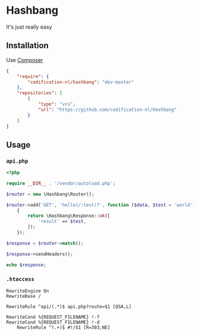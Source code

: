 # Hashbang

It's just really easy

## Installation

Use [Composer](https://getcomposer.org/)

```json
{
	"require": {
		"codification-nl/hashbang": "dev-master"
	},
	"repositories": [
		{
			"type": "vcs",
			"url": "https://github.com/codification-nl/Hashbang"
		}
	]
}
```

## Usage

### `api.php`

```php
<?php

require __DIR__ . '/vendor/autoload.php';

$router = new \Hashbang\Router();

$router->add('GET', 'hello(/:test)?', function ($data, $test = 'world')
	{
		return \Hashbang\Response::ok([
			'result' => $test,
		]);
	});

$response = $router->match();

$response->sendHeaders();

echo $response;
```

### `.htaccess`

```apache_conf
RewriteEngine On
RewriteBase /

RewriteRule ^api/(.*)$ api.php?route=$1 [QSA,L]

RewriteCond %{REQUEST_FILENAME} !-f
RewriteCond %{REQUEST_FILENAME} !-d
	RewriteRule ^(.+)$ #!/$1 [R=303,NE]
```